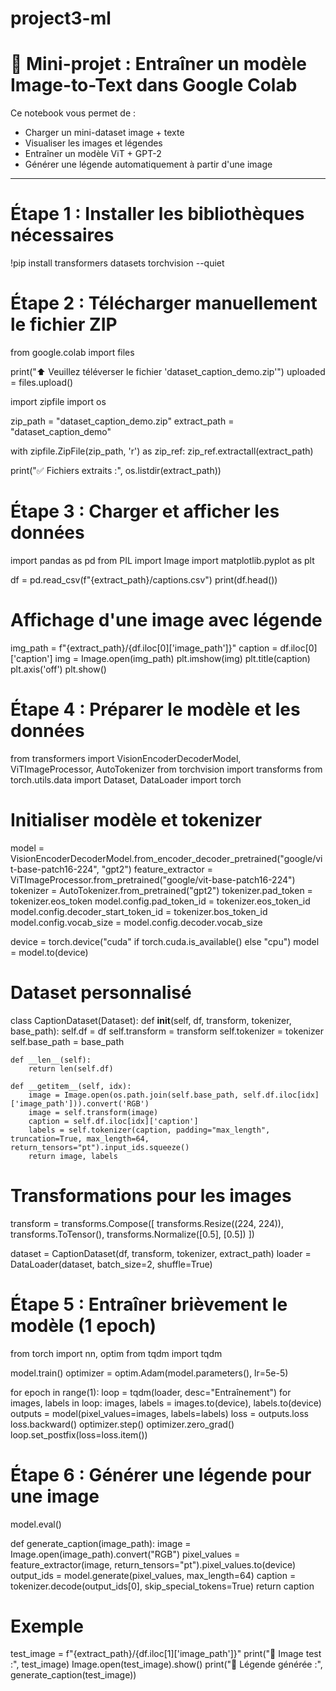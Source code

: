 # project3-ml

# 🧠 Mini-projet : Entraîner un modèle Image-to-Text dans Google Colab

Ce notebook vous permet de :
- Charger un mini-dataset image + texte
- Visualiser les images et légendes
- Entraîner un modèle ViT + GPT-2
- Générer une légende automatiquement à partir d'une image

---
# Étape 1 : Installer les bibliothèques nécessaires
!pip install transformers datasets torchvision --quiet
# Étape 2 : Télécharger manuellement le fichier ZIP
from google.colab import files

print("⬆️ Veuillez téléverser le fichier 'dataset_caption_demo.zip'")
uploaded = files.upload()

import zipfile
import os

zip_path = "dataset_caption_demo.zip"
extract_path = "dataset_caption_demo"

with zipfile.ZipFile(zip_path, 'r') as zip_ref:
    zip_ref.extractall(extract_path)

print("✅ Fichiers extraits :", os.listdir(extract_path))
# Étape 3 : Charger et afficher les données
import pandas as pd
from PIL import Image
import matplotlib.pyplot as plt

df = pd.read_csv(f"{extract_path}/captions.csv")
print(df.head())

# Affichage d'une image avec légende
img_path = f"{extract_path}/{df.iloc[0]['image_path']}"
caption = df.iloc[0]['caption']
img = Image.open(img_path)
plt.imshow(img)
plt.title(caption)
plt.axis('off')
plt.show()
# Étape 4 : Préparer le modèle et les données
from transformers import VisionEncoderDecoderModel, ViTImageProcessor, AutoTokenizer
from torchvision import transforms
from torch.utils.data import Dataset, DataLoader
import torch

# Initialiser modèle et tokenizer
model = VisionEncoderDecoderModel.from_encoder_decoder_pretrained("google/vit-base-patch16-224", "gpt2")
feature_extractor = ViTImageProcessor.from_pretrained("google/vit-base-patch16-224")
tokenizer = AutoTokenizer.from_pretrained("gpt2")
tokenizer.pad_token = tokenizer.eos_token
model.config.pad_token_id = tokenizer.eos_token_id
model.config.decoder_start_token_id = tokenizer.bos_token_id
model.config.vocab_size = model.config.decoder.vocab_size

device = torch.device("cuda" if torch.cuda.is_available() else "cpu")
model = model.to(device)

# Dataset personnalisé
class CaptionDataset(Dataset):
    def __init__(self, df, transform, tokenizer, base_path):
        self.df = df
        self.transform = transform
        self.tokenizer = tokenizer
        self.base_path = base_path

    def __len__(self):
        return len(self.df)

    def __getitem__(self, idx):
        image = Image.open(os.path.join(self.base_path, self.df.iloc[idx]['image_path'])).convert('RGB')
        image = self.transform(image)
        caption = self.df.iloc[idx]['caption']
        labels = self.tokenizer(caption, padding="max_length", truncation=True, max_length=64, return_tensors="pt").input_ids.squeeze()
        return image, labels

# Transformations pour les images
transform = transforms.Compose([
    transforms.Resize((224, 224)),
    transforms.ToTensor(),
    transforms.Normalize([0.5], [0.5])
])

dataset = CaptionDataset(df, transform, tokenizer, extract_path)
loader = DataLoader(dataset, batch_size=2, shuffle=True)
# Étape 5 : Entraîner brièvement le modèle (1 epoch)
from torch import nn, optim
from tqdm import tqdm

model.train()
optimizer = optim.Adam(model.parameters(), lr=5e-5)

for epoch in range(1):
    loop = tqdm(loader, desc="Entraînement")
    for images, labels in loop:
        images, labels = images.to(device), labels.to(device)
        outputs = model(pixel_values=images, labels=labels)
        loss = outputs.loss
        loss.backward()
        optimizer.step()
        optimizer.zero_grad()
        loop.set_postfix(loss=loss.item())
# Étape 6 : Générer une légende pour une image
model.eval()

def generate_caption(image_path):
    image = Image.open(image_path).convert("RGB")
    pixel_values = feature_extractor(image, return_tensors="pt").pixel_values.to(device)
    output_ids = model.generate(pixel_values, max_length=64)
    caption = tokenizer.decode(output_ids[0], skip_special_tokens=True)
    return caption

# Exemple
test_image = f"{extract_path}/{df.iloc[1]['image_path']}"
print("📸 Image test :", test_image)
Image.open(test_image).show()
print("📝 Légende générée :", generate_caption(test_image))
